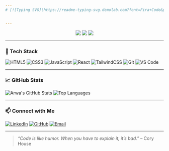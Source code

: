 ```yaml
---
# [![Typing SVG](https://readme-typing-svg.demolab.com?font=Fira+Code&pause=1000&width=435&lines=👋+Hi,+I'm+Arwa+Khalid)](https://git.io/typing-svg)


--- 
```

<p align="center">
 <a href="https://instagram.com/arworyy"><img src="https://img.shields.io/badge/instagram-E4405F?style=for-the-badge&logo=instagram&logoColor=white" /></a>
  <a href="https://linkedin.com/in/arwa-khalid-5914792b3"><img src="https://img.shields.io/badge/linkedin-0077B5?style=for-the-badge&logo=linkedin&logoColor=white" /></a>
  <a href="https://www.facebook.com/share/16k2W9Nmi9/"><img src="https://img.shields.io/badge/Facebook-1877F2?style=for-the-badge&logo=facebook&logoColor=white" /></a>
</p>



---

### 🚀 Tech Stack

![HTML5](https://img.shields.io/badge/-HTML5-E34F26?style=flat&logo=html5&logoColor=white)
![CSS3](https://img.shields.io/badge/-CSS3-1572B6?style=flat&logo=css3)
![JavaScript](https://img.shields.io/badge/-JavaScript-F7DF1E?style=flat&logo=javascript&logoColor=black)
![React](https://img.shields.io/badge/-React-61DAFB?style=flat&logo=react)
![TailwindCSS](https://img.shields.io/badge/-TailwindCSS-06B6D4?style=flat&logo=tailwindcss)
![Git](https://img.shields.io/badge/-Git-F05032?style=flat&logo=git&logoColor=white)
![VS Code](https://img.shields.io/badge/-VS%20Code-007ACC?style=flat&logo=visual-studio-code)

---


### 📈 GitHub Stats

![Arwa's GitHub Stats](https://github-readme-stats.vercel.app/api?username=ArwaKhalidd&show_icons=true&theme=tokyonight)
![Top Languages](https://github-readme-stats.vercel.app/api/top-langs/?username=ArwaKhalidd&layout=compact&theme=tokyonight)

---

### 📫 Connect with Me

[![LinkedIn](https://img.shields.io/badge/-LinkedIn-0077B5?style=flat&logo=linkedin&logoColor=white)](https://linkedin.com/in/arwa-khalid-5914792b3)
[![GitHub](https://img.shields.io/badge/-GitHub-181717?style=flat&logo=github)](https://github.com/ArwaKhalidd)
[![Email](https://img.shields.io/badge/-Email-D14836?style=flat&logo=gmail&logoColor=white)](mailto:arwa.rorokh25@gmail.com)

---

> *“Code is like humor. When you have to explain it, it’s bad.”* – Cory House


